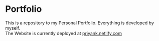 # Portfolio
This is a repository to my Personal Portfolio. Everything is developed by myself.
<br>
The Website is currently deployed at <a href="https://priyank.netlify.com/" target="_blank">priyank.netlify.com</a>
